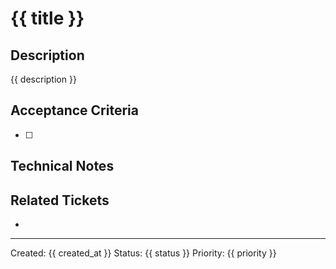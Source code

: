 # {{ title }}

## Description
{{ description }}

## Acceptance Criteria
- [ ] 

## Technical Notes


## Related Tickets
- 

---
Created: {{ created_at }}
Status: {{ status }}
Priority: {{ priority }}
